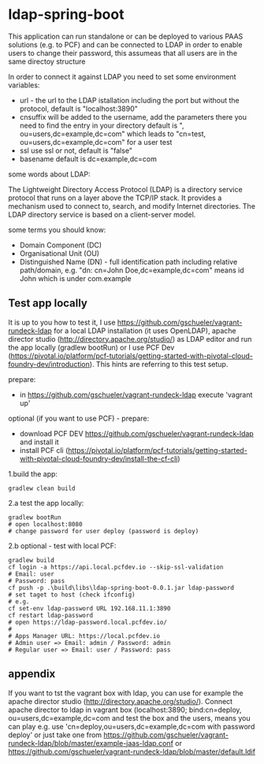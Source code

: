 # ldap-spring-boot

This application can run standalone or can be deployed to various PAAS solutions (e.g. to PCF) and can be connected to LDAP in order to enable users to change their password, this assumeas that all users are in the same directoy structure

In order to connect it against LDAP you need to set some environment variables:

* url - the url to the LDAP istallation including the port but without the protocol, default is "localhost:3890" 
* cnsuffix will be added to the username, add the parameters there you need to find the entry in your directory default is ", ou=users,dc=example,dc=com" which leads to "cn=test, ou=users,dc=example,dc=com" for a user test 
* ssl use ssl or not, default is "false"
* basename default is dc=example,dc=com
    
some words about LDAP:

The Lightweight Directory Access Protocol (LDAP) is a directory service protocol that runs on a layer above the TCP/IP stack. It provides a mechanism used to connect to, search, and modify Internet directories. The LDAP directory service is based on a client-server model.

some terms you should know:

* Domain Component (DC)
* Organisational Unit (OU) 
* Distinguished Name (DN) - full identification path including relative path/domain, e.g. "dn: cn=John Doe,dc=example,dc=com" means id John which is under com.example

## Test app locally

It is up to you how to test it, I use https://github.com/gschueler/vagrant-rundeck-ldap for a local LDAP installation (it uses OpenLDAP), apache director studio (http://directory.apache.org/studio/) as LDAP editor and run the app locally (gradlew bootRun) or I use PCF Dev (https://pivotal.io/platform/pcf-tutorials/getting-started-with-pivotal-cloud-foundry-dev/introduction). This hints are referring to this test setup.

prepare:

* in https://github.com/gschueler/vagrant-rundeck-ldap execute 'vagrant up'

optional (if you want to use PCF) - prepare:

* download PCF DEV https://github.com/gschueler/vagrant-rundeck-ldap and install it
* install PCF cli (https://pivotal.io/platform/pcf-tutorials/getting-started-with-pivotal-cloud-foundry-dev/install-the-cf-cli)

1.build the app:

    gradlew clean build

2.a test the app locally: 

    gradlew bootRun
    # open localhost:8080
    # change password for user deploy (password is deploy)

2.b optional - test with local PCF:  

    gradlew build
    cf login -a https://api.local.pcfdev.io --skip-ssl-validation
    # Email: user
    # Password: pass
    cf push -p .\build\libs\ldap-spring-boot-0.0.1.jar ldap-password
    # set taget to host (check ifconfig)
    # e.g. 
    cf set-env ldap-password URL 192.168.11.1:3890
    cf restart ldap-password 
    # open https://ldap-password.local.pcfdev.io/
    # 
    # Apps Manager URL: https://local.pcfdev.io
    # Admin user => Email: admin / Password: admin
    # Regular user => Email: user / Password: pass

## appendix

If you want to tst the vagrant box with ldap, you can use for example the apache director studio (http://directory.apache.org/studio/). Connect apache director to ldap in vagrant box (localhost:3890; bind:cn=deploy, ou=users,dc=example,dc=com and test the box and the users, means you can play e.g. use 'cn=deploy,ou=users,dc=example,dc=com with password deploy' or just take one from https://github.com/gschueler/vagrant-rundeck-ldap/blob/master/example-jaas-ldap.conf or https://github.com/gschueler/vagrant-rundeck-ldap/blob/master/default.ldif


